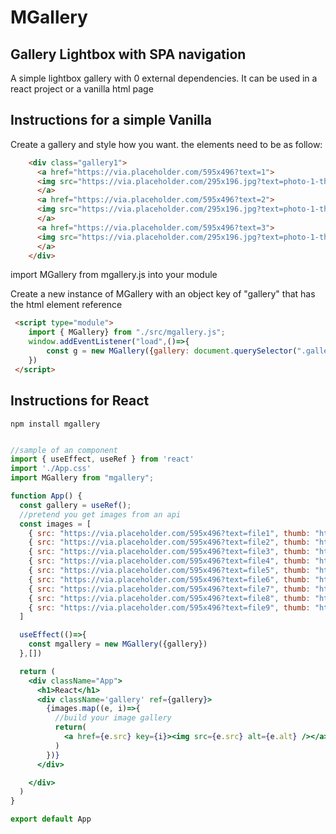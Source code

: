 # MGallery

## Gallery Lightbox with SPA navigation


A simple lightbox gallery with 0 external dependencies. It can be used in a react project or a vanilla html page


## Instructions for a simple Vanilla

Create a gallery and style how you want. the elements need to be as follow:

```html
    <div class="gallery1">
      <a href="https://via.placeholder.com/595x496?text=1">
      <img src="https://via.placeholder.com/295x196.jpg?text=photo-1-thumb" />
      </a>
      <a href="https://via.placeholder.com/595x496?text=2">
      <img src="https://via.placeholder.com/295x196.jpg?text=photo-1-thumb" />
      </a>
      <a href="https://via.placeholder.com/595x496?text=3">
      <img src="https://via.placeholder.com/295x196.jpg?text=photo-1-thumb" />
      </a>
    </div>
```
import MGallery from mgallery.js into your module

Create a new instance of MGallery with an object key of "gallery" that has the html element reference
```html
 <script type="module">
    import { MGallery} from "./src/mgallery.js";
    window.addEventListener("load",()=>{
        const g = new MGallery({gallery: document.querySelector(".gallery1")});
    })
 </script> 
```

## Instructions for React

```
npm install mgallery
```

```jsx

//sample of an component
import { useEffect, useRef } from 'react'
import './App.css'
import MGallery from "mgallery";

function App() {
  const gallery = useRef();
  //pretend you get images from an api
  const images = [
    { src: "https://via.placeholder.com/595x496?text=file1", thumb: "https://via.placeholder.com/595x496?text=file1", alt: "file1"},
    { src: "https://via.placeholder.com/595x496?text=file2", thumb: "https://via.placeholder.com/595x496?text=file2", alt: "file2"},
    { src: "https://via.placeholder.com/595x496?text=file3", thumb: "https://via.placeholder.com/595x496?text=file3", alt: "file3"},
    { src: "https://via.placeholder.com/595x496?text=file4", thumb: "https://via.placeholder.com/595x496?text=file4", alt: "file4"},
    { src: "https://via.placeholder.com/595x496?text=file5", thumb: "https://via.placeholder.com/595x496?text=file5", alt: "file5"},
    { src: "https://via.placeholder.com/595x496?text=file6", thumb: "https://via.placeholder.com/595x496?text=file6", alt: "file6"},
    { src: "https://via.placeholder.com/595x496?text=file7", thumb: "https://via.placeholder.com/595x496?text=file7", alt: "file7"},
    { src: "https://via.placeholder.com/595x496?text=file8", thumb: "https://via.placeholder.com/595x496?text=file8", alt: "file8"},
    { src: "https://via.placeholder.com/595x496?text=file9", thumb: "https://via.placeholder.com/595x496?text=file9", alt: "file9"},
  ]

  useEffect(()=>{
    const mgallery = new MGallery({gallery})
  },[])

  return (
    <div className="App">
      <h1>React</h1>
      <div className='gallery' ref={gallery}>
        {images.map((e, i)=>{
          //build your image gallery
          return(
            <a href={e.src} key={i}><img src={e.src} alt={e.alt} /></a>
          )
        })}
      </div>

    </div>
  )
}

export default App



```
